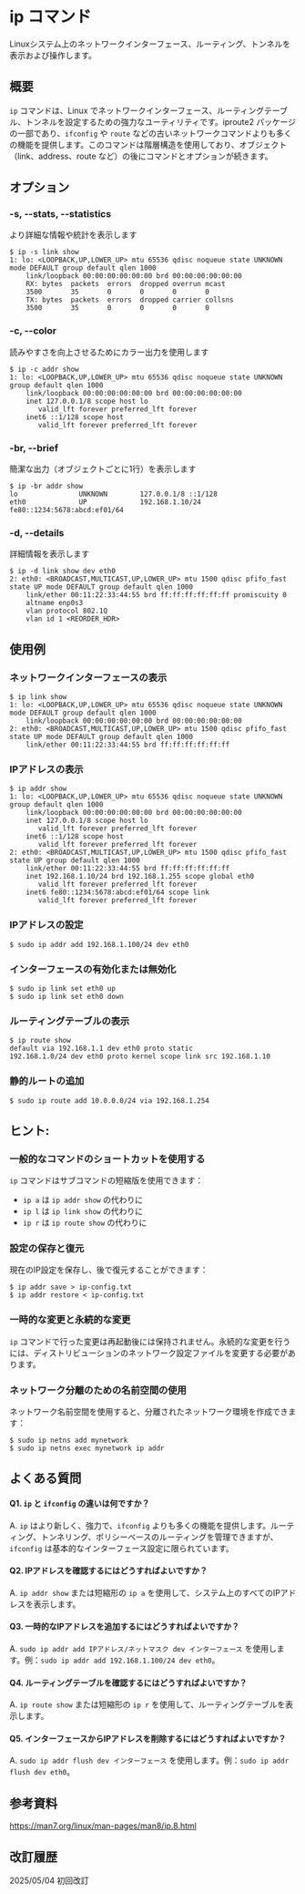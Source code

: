 # ip コマンド

Linuxシステム上のネットワークインターフェース、ルーティング、トンネルを表示および操作します。

## 概要

`ip` コマンドは、Linux でネットワークインターフェース、ルーティングテーブル、トンネルを設定するための強力なユーティリティです。iproute2 パッケージの一部であり、`ifconfig` や `route` などの古いネットワークコマンドよりも多くの機能を提供します。このコマンドは階層構造を使用しており、オブジェクト（link、address、route など）の後にコマンドとオプションが続きます。

## オプション

### **-s, --stats, --statistics**

より詳細な情報や統計を表示します

```console
$ ip -s link show
1: lo: <LOOPBACK,UP,LOWER_UP> mtu 65536 qdisc noqueue state UNKNOWN mode DEFAULT group default qlen 1000
    link/loopback 00:00:00:00:00:00 brd 00:00:00:00:00:00
    RX: bytes  packets  errors  dropped overrun mcast   
    3500       35       0       0       0       0      
    TX: bytes  packets  errors  dropped carrier collsns 
    3500       35       0       0       0       0      
```

### **-c, --color**

読みやすさを向上させるためにカラー出力を使用します

```console
$ ip -c addr show
1: lo: <LOOPBACK,UP,LOWER_UP> mtu 65536 qdisc noqueue state UNKNOWN group default qlen 1000
    link/loopback 00:00:00:00:00:00 brd 00:00:00:00:00:00
    inet 127.0.0.1/8 scope host lo
       valid_lft forever preferred_lft forever
    inet6 ::1/128 scope host 
       valid_lft forever preferred_lft forever
```

### **-br, --brief**

簡潔な出力（オブジェクトごとに1行）を表示します

```console
$ ip -br addr show
lo               UNKNOWN        127.0.0.1/8 ::1/128 
eth0             UP             192.168.1.10/24 fe80::1234:5678:abcd:ef01/64
```

### **-d, --details**

詳細情報を表示します

```console
$ ip -d link show dev eth0
2: eth0: <BROADCAST,MULTICAST,UP,LOWER_UP> mtu 1500 qdisc pfifo_fast state UP mode DEFAULT group default qlen 1000
    link/ether 00:11:22:33:44:55 brd ff:ff:ff:ff:ff:ff promiscuity 0 
    altname enp0s3
    vlan protocol 802.1Q
    vlan id 1 <REORDER_HDR> 
```

## 使用例

### ネットワークインターフェースの表示

```console
$ ip link show
1: lo: <LOOPBACK,UP,LOWER_UP> mtu 65536 qdisc noqueue state UNKNOWN mode DEFAULT group default qlen 1000
    link/loopback 00:00:00:00:00:00 brd 00:00:00:00:00:00
2: eth0: <BROADCAST,MULTICAST,UP,LOWER_UP> mtu 1500 qdisc pfifo_fast state UP mode DEFAULT group default qlen 1000
    link/ether 00:11:22:33:44:55 brd ff:ff:ff:ff:ff:ff
```

### IPアドレスの表示

```console
$ ip addr show
1: lo: <LOOPBACK,UP,LOWER_UP> mtu 65536 qdisc noqueue state UNKNOWN group default qlen 1000
    link/loopback 00:00:00:00:00:00 brd 00:00:00:00:00:00
    inet 127.0.0.1/8 scope host lo
       valid_lft forever preferred_lft forever
    inet6 ::1/128 scope host 
       valid_lft forever preferred_lft forever
2: eth0: <BROADCAST,MULTICAST,UP,LOWER_UP> mtu 1500 qdisc pfifo_fast state UP group default qlen 1000
    link/ether 00:11:22:33:44:55 brd ff:ff:ff:ff:ff:ff
    inet 192.168.1.10/24 brd 192.168.1.255 scope global eth0
       valid_lft forever preferred_lft forever
    inet6 fe80::1234:5678:abcd:ef01/64 scope link 
       valid_lft forever preferred_lft forever
```

### IPアドレスの設定

```console
$ sudo ip addr add 192.168.1.100/24 dev eth0
```

### インターフェースの有効化または無効化

```console
$ sudo ip link set eth0 up
$ sudo ip link set eth0 down
```

### ルーティングテーブルの表示

```console
$ ip route show
default via 192.168.1.1 dev eth0 proto static 
192.168.1.0/24 dev eth0 proto kernel scope link src 192.168.1.10
```

### 静的ルートの追加

```console
$ sudo ip route add 10.0.0.0/24 via 192.168.1.254
```

## ヒント:

### 一般的なコマンドのショートカットを使用する

`ip` コマンドはサブコマンドの短縮版を使用できます：
- `ip a` は `ip addr show` の代わりに
- `ip l` は `ip link show` の代わりに
- `ip r` は `ip route show` の代わりに

### 設定の保存と復元

現在のIP設定を保存し、後で復元することができます：

```console
$ ip addr save > ip-config.txt
$ ip addr restore < ip-config.txt
```

### 一時的な変更と永続的な変更

`ip` コマンドで行った変更は再起動後には保持されません。永続的な変更を行うには、ディストリビューションのネットワーク設定ファイルを変更する必要があります。

### ネットワーク分離のための名前空間の使用

ネットワーク名前空間を使用すると、分離されたネットワーク環境を作成できます：

```console
$ sudo ip netns add mynetwork
$ sudo ip netns exec mynetwork ip addr
```

## よくある質問

#### Q1. `ip` と `ifconfig` の違いは何ですか？
A. `ip` はより新しく、強力で、`ifconfig` よりも多くの機能を提供します。ルーティング、トンネリング、ポリシーベースのルーティングを管理できますが、`ifconfig` は基本的なインターフェース設定に限られています。

#### Q2. IPアドレスを確認するにはどうすればよいですか？
A. `ip addr show` または短縮形の `ip a` を使用して、システム上のすべてのIPアドレスを表示します。

#### Q3. 一時的なIPアドレスを追加するにはどうすればよいですか？
A. `sudo ip addr add IPアドレス/ネットマスク dev インターフェース` を使用します。例：`sudo ip addr add 192.168.1.100/24 dev eth0`。

#### Q4. ルーティングテーブルを確認するにはどうすればよいですか？
A. `ip route show` または短縮形の `ip r` を使用して、ルーティングテーブルを表示します。

#### Q5. インターフェースからIPアドレスを削除するにはどうすればよいですか？
A. `sudo ip addr flush dev インターフェース` を使用します。例：`sudo ip addr flush dev eth0`。

## 参考資料

https://man7.org/linux/man-pages/man8/ip.8.html

## 改訂履歴

2025/05/04 初回改訂